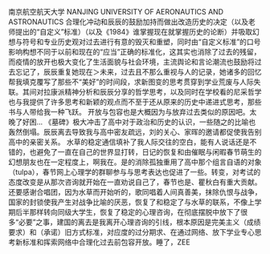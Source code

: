 南京航空航天大学
NANJING UNIVERSITY OF AERONAUTICS AND ASTRONAUTICS
合理化冲动和辰辰的鼓励加持而做出改造历史的决定（以及老师提出的“自定义”标准）（以及《1984》谁掌握现在就掌握历史的论断）并吸取幻想与符号和专业历史观对过去进行有意的毁灭和重塑，同时由“自定义标准”的口号影响构想不同于以前和现在的“应当”正确的标准化，这其实也消除了过去的残留，而疫情的放开也极大变化了生活面貌与社会环境，主流舆论和言论潮流也鼓励将过去忘记了，辰辰重复她现在＞未来，过去且不那么重视与人的记录，她诸多的回忆帮我填克覆写了那些不“美好”的时间段，求新图变的思考贯穿到学业荒废与人际失联。其间对拉康派精神分析和辰辰分享的哲学思考，以及同时在学校看的尼采哲学也与我提供了许多思考和新颖的观点而不至于还从原来的历史中递进式思考，那些书与人带给我一种飞跃。
开放与包容也是大概因为与放弃过去类似的原因吧。太晚了好困...
《墓碑》极大冲击了高中对于政治和历史的认识，一些随之的比喻也轰然倒塌。辰辰离去导致我与高中密友疏远，刘的关心、家晖的邀请都促使我告别高中的亲密关系。
水草的稳定通信填补了我人际交往的空白，能有人说话还是不错的，也避免了一直在自己的世界显打转，日记的恢复和由催眠与闲暇春节萌生的幻想朋友也在一定程度上，啊我在。是的消除孤独重用了高中那个组言自语的对象（tulpa），春节网上心理学的群聊参与与思考表达也促进了一些。转变，对考试的态度改变是从那次咨询就开始在一直劝说自己了，春节也是、瞿秋白有重大贡献。还要感谢合唱团，因为水草而开始听的，歌同唱着人间真善美，抹除仇恨与战争，国家的封锁使我产生对战争比喻的厌恶，恢复了和稳定了与水草的联系，不像上学期后半那样转向同级大学生，恢复了稳定的心理咨询，在彻底摆脱中放下了很多“必要”之事，建国的离去是我离开心理咨询的引线，根本原因是完美主义（成绩要求）和（承诺）旧方式标准，对应度的过分期求、在通过网络、放下学业专心思考新标准和挥索网络中合理化过去前包容开放。睡了，ZEE
